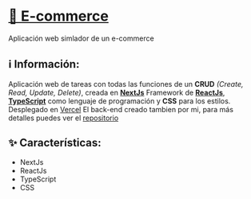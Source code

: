 # [📝 E-commerce](https://dg-e-commerce.netlify.app/)

Aplicación web simlador de un e-commerce

## ℹ️ Información:

Aplicación web de tareas con todas las funciones de un **CRUD** *(Create, Read, Update, Delete)*, creada en **[NextJs](https://nextjs.org/)** Framework de **[ReactJs](https://reactjs.org/)**, **[TypeScript](https://www.typescriptlang.org/)** como lenguaje de programación y **CSS** para los estilos. 
Desplegado en [Vercel](https://vercel.com/)
El back-end creado tambien por mi, para más detalles puedes ver el [repositorio](https://github.com/2DavidGarcia4/Tasks-api-ExpressJs) 


## ✨ Características: 

- NextJs
- ReactJs
- TypeScript
- CSS